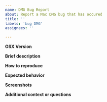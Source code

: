 ```yaml
---
name: DMG Bug Report
about: Report a Mac DMG bug that has occured
title: ''
labels: 'bug DMG'
assignees: ''

---
```


**OSX Version**

**Brief description**

**How to reproduce**

**Expected behavior**

**Screenshots**

**Additional context or questions**

